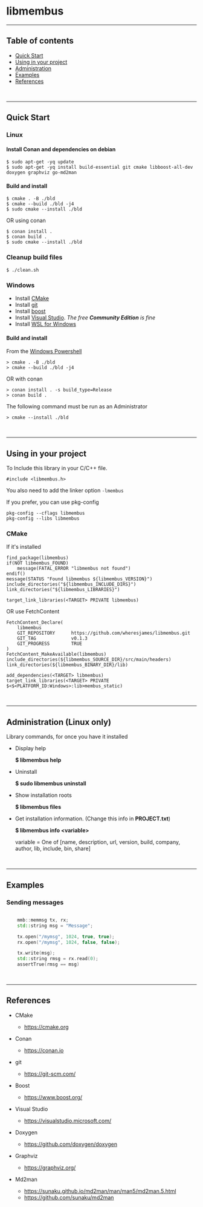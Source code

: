 
# libmembus


---------------------------------------------------------------------
## Table of contents

* [Quick Start](#quick-start)
* [Using in your project](#using-in-your-project)
* [Administration](#administration)
* [Examples](#examples)
* [References](#references)

&nbsp;


---------------------------------------------------------------------
## Quick Start

### Linux

#### Install Conan and dependencies on debian

    $ sudo apt-get -yq update
    $ sudo apt-get -yq install build-essential git cmake libboost-all-dev doxygen graphviz go-md2man


#### Build and install

    $ cmake . -B ./bld 
    $ cmake --build ./bld -j4
    $ sudo cmake --install ./bld

 OR using conan

    $ conan install .
    $ conan build .
    $ sudo cmake --install ./bld


### Cleanup build files

    $ ./clean.sh


### Windows

- Install [CMake](https://cmake.org/download/)
- Install [git](https://git-scm.com/downloads)
- Install [boost](https://sourceforge.net/projects/boost/files/boost-binaries/)
- Install [Visual Studio](https://visualstudio.microsoft.com/downloads/). *The free **Community Edition** is fine*
- Install [WSL for Windows](https://docs.microsoft.com/en-us/windows/wsl/install-win10)

#### Build and install

From the [Windows Powershell](https://docs.microsoft.com/en-us/powershell/)

    > cmake . -B ./bld 
    > cmake --build ./bld -j4

OR with conan

    > conan install . -s build_type=Release
    > conan build .

The following command must be run as an Administrator

    > cmake --install ./bld

&nbsp;


---------------------------------------------------------------------
## Using in your project

To Include this library in your C/C++ file.

    #include <libmembus.h>

You also need to add the linker option `-lmembus`

If you prefer, you can use pkg-config

    pkg-config --cflags libmembus
    pkg-config --libs libmembus


### CMake

If it's installed

    find_package(libmembus)
    if(NOT libmembus_FOUND)
        message(FATAL_ERROR "libmembus not found")
    endif()
    message(STATUS "Found libmembus ${libmembus_VERSION}")
    include_directories("${libmembus_INCLUDE_DIRS}")
    link_directories("${libmembus_LIBRARIES}")

    target_link_libraries(<TARGET> PRIVATE libmembus)

OR use FetchContent

    FetchContent_Declare(
        libmembus
        GIT_REPOSITORY      https://github.com/wheresjames/libmembus.git
        GIT_TAG             v0.1.3
        GIT_PROGRESS        TRUE
    )
    FetchContent_MakeAvailable(libmembus)    
    include_directories(${libmembus_SOURCE_DIR}/src/main/headers)
    link_directories(${libmembus_BINARY_DIR}/lib)

    add_dependencies(<TARGET> libmembus)
    target_link_libraries(<TARGET> PRIVATE $<$<PLATFORM_ID:Windows>:lib>membus_static)

&nbsp;


---------------------------------------------------------------------
## Administration (Linux only)

Library commands, for once you have it installed

- Display help

    **$ libmembus help**

- Uninstall

    **$ sudo libmembus uninstall**

- Show installation roots

    **$ libmembus files**

- Get installation information.  (Change this info in **PROJECT.txt**)

    **$ libmembus info \<variable\>**

    variable = One of [name, description, url, version, build, company, author, lib, include, bin, share]

&nbsp;


---------------------------------------------------------------------
## Examples

### Sending messages

``` C++

    mmb::memmsg tx, rx;
    std::string msg = "Message";

    tx.open("/mymsg", 1024, true, true);
    rx.open("/mymsg", 1024, false, false);

    tx.write(msg);
    std::string rmsg = rx.read(0);
    assertTrue(rmsg == msg)

```

&nbsp;


---------------------------------------------------------------------
## References

- CMake
    - https://cmake.org

- Conan
    - https://conan.io

- git
    - https://git-scm.com/

- Boost
    - https://www.boost.org/

- Visual Studio
    - https://visualstudio.microsoft.com/

- Doxygen
    - https://github.com/doxygen/doxygen

- Graphviz
    - https://graphviz.org/

- Md2man
    - https://sunaku.github.io/md2man/man/man5/md2man.5.html
    - https://github.com/sunaku/md2man
